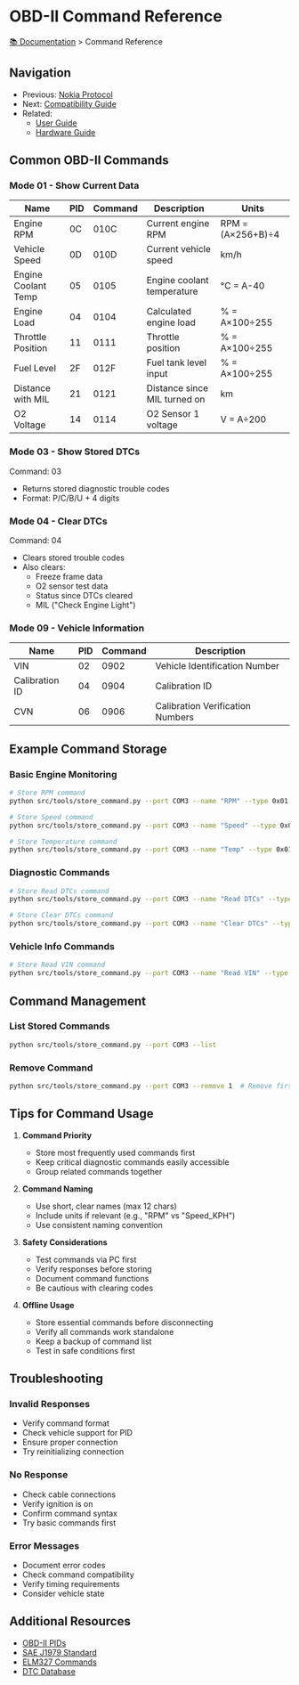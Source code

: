 # OBD-II Command Reference

[📚 Documentation](INDEX.md) > Command Reference

## Navigation
- Previous: [Nokia Protocol](NOKIA_PROTOCOL.md)
- Next: [Compatibility Guide](COMPATIBILITY.md)
- Related: 
  - [User Guide](USER_GUIDE.md)
  - [Hardware Guide](HARDWARE_GUIDE.md)

## Common OBD-II Commands

### Mode 01 - Show Current Data

| Name | PID | Command | Description | Units |
|------|-----|---------|-------------|-------|
| Engine RPM | 0C | 010C | Current engine RPM | RPM = (A×256+B)÷4 |
| Vehicle Speed | 0D | 010D | Current vehicle speed | km/h |
| Engine Coolant Temp | 05 | 0105 | Engine coolant temperature | °C = A-40 |
| Engine Load | 04 | 0104 | Calculated engine load | % = A×100÷255 |
| Throttle Position | 11 | 0111 | Throttle position | % = A×100÷255 |
| Fuel Level | 2F | 012F | Fuel tank level input | % = A×100÷255 |
| Distance with MIL | 21 | 0121 | Distance since MIL turned on | km |
| O2 Voltage | 14 | 0114 | O2 Sensor 1 voltage | V = A÷200 |

### Mode 03 - Show Stored DTCs
Command: 03
- Returns stored diagnostic trouble codes
- Format: P/C/B/U + 4 digits

### Mode 04 - Clear DTCs
Command: 04
- Clears stored trouble codes
- Also clears:
  - Freeze frame data
  - O2 sensor test data
  - Status since DTCs cleared
  - MIL ("Check Engine Light")

### Mode 09 - Vehicle Information
| Name | PID | Command | Description |
|------|-----|---------|-------------|
| VIN | 02 | 0902 | Vehicle Identification Number |
| Calibration ID | 04 | 0904 | Calibration ID |
| CVN | 06 | 0906 | Calibration Verification Numbers |

## Example Command Storage

### Basic Engine Monitoring
```bash
# Store RPM command
python src/tools/store_command.py --port COM3 --name "RPM" --type 0x01 --data "010C"

# Store Speed command
python src/tools/store_command.py --port COM3 --name "Speed" --type 0x01 --data "010D"

# Store Temperature command
python src/tools/store_command.py --port COM3 --name "Temp" --type 0x01 --data "0105"
```

### Diagnostic Commands
```bash
# Store Read DTCs command
python src/tools/store_command.py --port COM3 --name "Read DTCs" --type 0x03 --data "03"

# Store Clear DTCs command
python src/tools/store_command.py --port COM3 --name "Clear DTCs" --type 0x04 --data "04"
```

### Vehicle Info Commands
```bash
# Store Read VIN command
python src/tools/store_command.py --port COM3 --name "Read VIN" --type 0x09 --data "0902"
```

## Command Management

### List Stored Commands
```bash
python src/tools/store_command.py --port COM3 --list
```

### Remove Command
```bash
python src/tools/store_command.py --port COM3 --remove 1  # Remove first command
```

## Tips for Command Usage

1. **Command Priority**
   - Store most frequently used commands first
   - Keep critical diagnostic commands easily accessible
   - Group related commands together

2. **Command Naming**
   - Use short, clear names (max 12 chars)
   - Include units if relevant (e.g., "RPM" vs "Speed_KPH")
   - Use consistent naming convention

3. **Safety Considerations**
   - Test commands via PC first
   - Verify responses before storing
   - Document command functions
   - Be cautious with clearing codes

4. **Offline Usage**
   - Store essential commands before disconnecting
   - Verify all commands work standalone
   - Keep a backup of command list
   - Test in safe conditions first

## Troubleshooting

### Invalid Responses
- Verify command format
- Check vehicle support for PID
- Ensure proper connection
- Try reinitializing connection

### No Response
- Check cable connections
- Verify ignition is on
- Confirm command syntax
- Try basic commands first

### Error Messages
- Document error codes
- Check command compatibility
- Verify timing requirements
- Consider vehicle state

## Additional Resources

- [OBD-II PIDs](https://en.wikipedia.org/wiki/OBD-II_PIDs)
- [SAE J1979 Standard](https://www.sae.org/standards/content/j1979_201702/)
- [ELM327 Commands](https://www.elmelectronics.com/help/obd/commands/)
- [DTC Database](https://www.troublecodes.net/)

